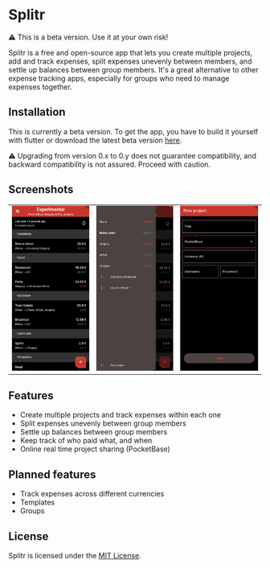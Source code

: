 # Splitr

:warning: This is a beta version. Use it at your own risk!

Splitr is a free and open-source app that lets you create multiple projects, add and track expenses, split expenses unevenly between members, and settle up balances between group members. It's a great alternative to other expense tracking apps, especially for groups who need to manage expenses together.

## Installation

This is currently a beta version. To get the app, you have to build it yourself with flutter or download the latest beta version [here](https://github.com/BhasherBEL/Splitr/releases).

:warning: Upgrading from version 0.x to 0.y does not guarantee compatibility, and backward compatibility is not assured. Proceed with caution.

## Screenshots

| | | |
|:-------------------------:|:-------------------------:|:-------------------------:|
![Project](https://raw.githubusercontent.com/BhasherBEL/Splitr/master/metadata/en-US/images/phoneScreenshots/1.png) | ![Refund](https://raw.githubusercontent.com/BhasherBEL/Splitr/master/metadata/en-US/images/phoneScreenshots/2.png) | ![New project](https://raw.githubusercontent.com/BhasherBEL/Splitr/master/metadata/en-US/images/phoneScreenshots/3.png) |

## Features

- Create multiple projects and track expenses within each one
- Split expenses unevenly between group members
- Settle up balances between group members
- Keep track of who paid what, and when
- Online real time project sharing (PocketBase)

## Planned features

- Track expenses across different currencies
- Templates
- Groups

## License

Splitr is licensed under the [MIT License](LICENCE.md).
